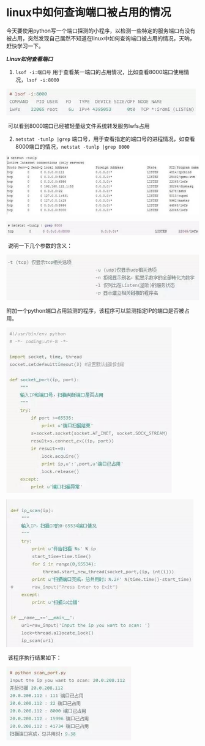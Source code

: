 # linux中如何查询端口被占用的情况

今天要使用python写一个端口探测的小程序，以检测一些特定的服务端口有没有被占用，突然发现自己居然不知道在linux中如何查询端口被占用的情况，天呐，赶快学习一下。

***Linux如何查看端口***

1. `lsof -i:端口号` 用于查看某一端口的占用情况，比如查看8000端口使用情况，`lsof -i:8000`

![1528200847501](assets/1528200847501.png)

​	可以看到8000端口已经被轻量级文件系统转发服务lwfs占用

2. `netstat -tunlp |grep` 端口号，用于查看指定的端口号的进程情况，如查看8000端口的情况，`netstat -tunlp |grep 8000`

![1528200904527](assets/1528200904527.png)

![1528200921059](assets/1528200921059.png)

​	说明一下几个参数的含义：

![1528200937942](assets/1528200937942.png)

​	附加一个python端口占用监测的程序，该程序可以监测指定IP的端口是否被占用。

![1528200970271](assets/1528200970271.png)

![1528200978474](assets/1528200978474.png)

​	该程序执行结果如下：

![1528200999244](assets/1528200999244.png)

